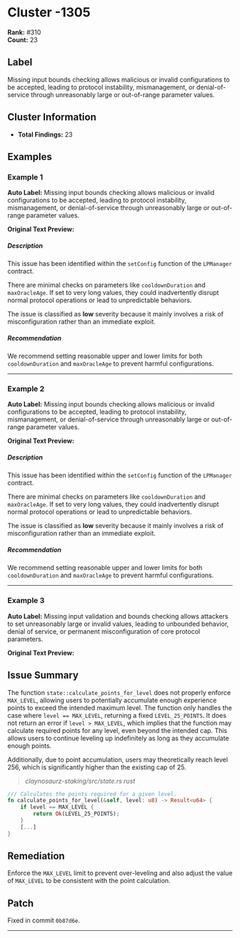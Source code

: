 # Cluster -1305

**Rank:** #310  
**Count:** 23  

## Label
Missing input bounds checking allows malicious or invalid configurations to be accepted, leading to protocol instability, mismanagement, or denial-of-service through unreasonably large or out-of-range parameter values.

## Cluster Information
- **Total Findings:** 23

## Examples

### Example 1

**Auto Label:** Missing input bounds checking allows malicious or invalid configurations to be accepted, leading to protocol instability, mismanagement, or denial-of-service through unreasonably large or out-of-range parameter values.  

**Original Text Preview:**

##### Description
This issue has been identified within the `setConfig` function of the `LPManager` contract. 

There are minimal checks on parameters like `cooldownDuration` and `maxOracleAge`. If set to very long values, they could inadvertently disrupt normal protocol operations or lead to unpredictable behaviors.

The issue is classified as **low** severity because it mainly involves a risk of misconfiguration rather than an immediate exploit.

##### Recommendation
We recommend setting reasonable upper and lower limits for both `cooldownDuration` and `maxOracleAge` to prevent harmful configurations.

---
### Example 2

**Auto Label:** Missing input bounds checking allows malicious or invalid configurations to be accepted, leading to protocol instability, mismanagement, or denial-of-service through unreasonably large or out-of-range parameter values.  

**Original Text Preview:**

##### Description
This issue has been identified within the `setConfig` function of the `LPManager` contract. 

There are minimal checks on parameters like `cooldownDuration` and `maxOracleAge`. If set to very long values, they could inadvertently disrupt normal protocol operations or lead to unpredictable behaviors.

The issue is classified as **low** severity because it mainly involves a risk of misconfiguration rather than an immediate exploit.

##### Recommendation
We recommend setting reasonable upper and lower limits for both `cooldownDuration` and `maxOracleAge` to prevent harmful configurations.

---
### Example 3

**Auto Label:** Missing input validation and bounds checking allows attackers to set unreasonably large or invalid values, leading to unbounded behavior, denial of service, or permanent misconfiguration of core protocol parameters.  

**Original Text Preview:**

## Issue Summary

The function `state::calculate_points_for_level` does not properly enforce `MAX_LEVEL`, allowing users to potentially accumulate enough experience points to exceed the intended maximum level. The function only handles the case where `level == MAX_LEVEL`, returning a fixed `LEVEL_25_POINTS`. It does not return an error if `level > MAX_LEVEL`, which implies that the function may calculate required points for any level, even beyond the intended cap. This allows users to continue leveling up indefinitely as long as they accumulate enough points. 

Additionally, due to point accumulation, users may theoretically reach level 256, which is significantly higher than the existing cap of 25.

> _claynosaurz-staking/src/state.rs rust_

```rust
/// Calculates the points required for a given level.
fn calculate_points_for_level(&self, level: u8) -> Result<u64> {
    if level == MAX_LEVEL {
        return Ok(LEVEL_25_POINTS);
    }
    [...]
}
```

## Remediation

Enforce the `MAX_LEVEL` limit to prevent over-leveling and also adjust the value of `MAX_LEVEL` to be consistent with the point calculation.

## Patch

Fixed in commit `0b87d6e`.

---
